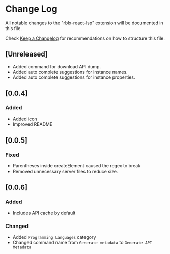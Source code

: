 # Change Log

All notable changes to the "rblx-react-lsp" extension will be documented in this file.

Check [Keep a Changelog](http://keepachangelog.com/) for recommendations on how to structure this file.

## [Unreleased]

- Added command for download API dump.
- Added auto complete suggestions for instance names.
- Added auto complete suggestions for instance properties.

## [0.0.4]

### Added

- Added icon
- Improved README

## [0.0.5]

### Fixed

- Parentheses inside createElement caused the regex to break
- Removed unnecessary server files to reduce size.

## [0.0.6]

### Added

- Includes API cache by default

### Changed

- Added `Programming Languages` category
- Changed command name from `Generate metadata` to `Generate API Metadata`